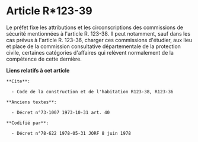 # Article R*123-39

Le préfet fixe les attributions et les circonscriptions des commissions de sécurité mentionnées à l'article R. 123-38. Il
peut notamment, sauf dans les cas prévus à l'article R. 123-36, charger ces commissions d'étudier, aux lieu et place de la
commission consultative départementale de la protection civile, certaines catégories d'affaires qui relèvent normalement de
la compétence de cette dernière.

**Liens relatifs à cet article**

	**Cite**:

	  - Code de la construction et de l'habitation R123-38, R123-36

	**Anciens textes**:

	  - Décret n°73-1007 1973-10-31 art. 40

	**Codifié par**:

	  - Décret n°78-622 1978-05-31 JORF 8 juin 1978
